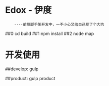 #  Edox - 伊度
		----前端脚手架开发中，一不小心又给自己挖了个大坑
##0 cd build
##1 npm install
##2 node map

#  开发使用

##develop:  gulp

##product:  gulp product
